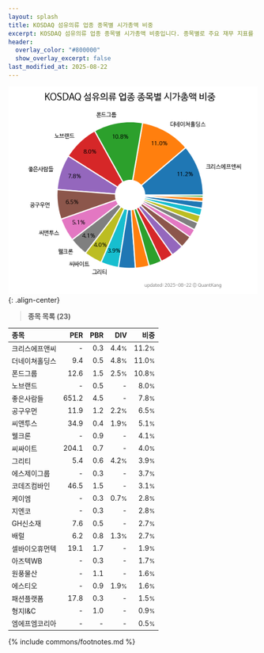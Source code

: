 ```yaml
---
layout: splash
title: KOSDAQ 섬유의류 업종 종목별 시가총액 비중
excerpt: KOSDAQ 섬유의류 업종 종목별 시가총액 비중입니다. 종목별로 주요 재무 지표를 함께 표시합니다.
header:
  overlay_color: "#800000"
  show_overlay_excerpt: false
last_modified_at: 2025-08-22
---
```



![KOSDAQ 섬유의류 업종 종목별 시가총액 비중](/stats/sector/images/kosdaq_업종_섬유의류_종목.png){: .align-center}


> **종목 목록 (23)**<a id="list"></a>

| **종목** | **PER** | **PBR** | **DIV** | **비중** |
| :------- | ------: | ------: | ------: | -------: |
| 크리스에프앤씨 | - | 0.3 | 4.4<small>%</small> | 11.2<small>%</small> |
| 더네이쳐홀딩스 | 9.4 | 0.5 | 4.8<small>%</small> | 11.0<small>%</small> |
| 폰드그룹 | 12.6 | 1.5 | 2.5<small>%</small> | 10.8<small>%</small> |
| 노브랜드 | - | 0.5 | - | 8.0<small>%</small> |
| 좋은사람들 | 651.2 | 4.5 | - | 7.8<small>%</small> |
| 공구우먼 | 11.9 | 1.2 | 2.2<small>%</small> | 6.5<small>%</small> |
| 씨앤투스 | 34.9 | 0.4 | 1.9<small>%</small> | 5.1<small>%</small> |
| 웰크론 | - | 0.9 | - | 4.1<small>%</small> |
| 씨싸이트 | 204.1 | 0.7 | - | 4.0<small>%</small> |
| 그리티 | 5.4 | 0.6 | 4.2<small>%</small> | 3.9<small>%</small> |
| 에스제이그룹 | - | 0.3 | - | 3.7<small>%</small> |
| 코데즈컴바인 | 46.5 | 1.5 | - | 3.1<small>%</small> |
| 케이엠 | - | 0.3 | 0.7<small>%</small> | 2.8<small>%</small> |
| 지엔코 | - | 0.3 | - | 2.8<small>%</small> |
| GH신소재 | 7.6 | 0.5 | - | 2.7<small>%</small> |
| 배럴 | 6.2 | 0.8 | 1.3<small>%</small> | 2.7<small>%</small> |
| 셀바이오휴먼텍 | 19.1 | 1.7 | - | 1.9<small>%</small> |
| 아즈텍WB | - | 0.3 | - | 1.7<small>%</small> |
| 원풍물산 | - | 1.1 | - | 1.6<small>%</small> |
| 에스티오 | - | 0.9 | 1.9<small>%</small> | 1.6<small>%</small> |
| 패션플랫폼 | 17.8 | 0.3 | - | 1.5<small>%</small> |
| 형지I&C | - | 1.0 | - | 0.9<small>%</small> |
| 엠에프엠코리아 | - | - | - | 0.5<small>%</small> |

{% include commons/footnotes.md %}